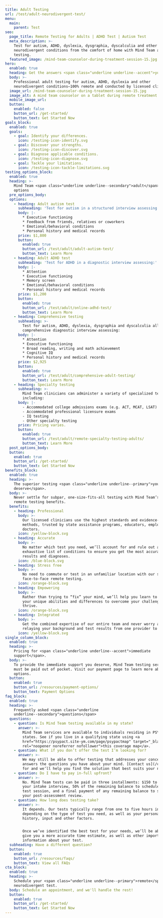 ```yaml
---
title: Adult Testing
url: /test/adult-neurodivergent-test/
menu:
  main:
    parent: Test
seo:
  page_title: Remote Testing for Adults | ADHD Test | Autism Test
  meta_description: >-
    Test for autism, ADHD, dyslexia, dysgraphia, dyscalculia and other
    neurodivergent conditions from the comfort of home with Mind Team adult
    testing.
  featured_image: /mind-team-counselor-during-treatment-session-15.jpg
hero:
  enabled: true
  heading: Get the answers <span class="underline underline--accent">you need</span>.
  body: >-
    Professional adult testing for autism, ADHD, dyslexia and other
    neurodivergent conditions—100% remote and conducted by licensed clinicians.
  image_url: /mind-team-counselor-during-treatment-session-15.jpg
  image_alt: A mind team counselor on a tablet during remote treatment session
  mobile_image_url:
  button:
    enabled: false
    button_url: /get-started/
    button_text: Get Started Now
goals_block:
  enabled: true
  goals:
    - goal: Identify your differences.
      icon: /testing-icon-identify.svg
    - goal: Discover your strengths.
      icon: /testing-icon-discover.svg
    - goal: Diagnose applicable conditions.
      icon: /testing-icon-diagnose.svg
    - goal: Tackle your limitations.
      icon: /testing-icon-tackle-limitations.svg
testing_options_block:
  enabled: true
  heading: >-
    Mind Team <span class="underline underline--secondary">adult</span> testing
    options
  pre_options_body:
  options:
    - heading: Adult autism test
      subheading: 'Test for autism in a structured interview assessing:'
      body: |-
        * Executive functioning
        * Feedback from friends, relatives or coworkers
        * Emotional/behavioral conditions
        * Personal history and medical records
      price: $1,800
      button:
        enabled: true
        button_url: /test/adult/adult-autism-test/
        button_text: Learn More
    - heading: Adult ADHD test
      subheading: 'Test for ADHD in a diagnostic interview assessing:'
      body: |-
        * Attention
        * Executive functioning
        * Memory screen
        * Emotional/behavioral conditions
        * Personal history and medical records
      price: $1,200
      button:
        enabled: true
        button_url: /test/adult/online-adhd-test/
        button_text: Learn More
    - heading: Comprehensive testing
      subheading: >-
        Test for autism, ADHD, dyslexia, dysgraphia and dyscalculia all in one
        comprehensive diagnostic interview assessing:
      body: |-
        * Attention
        * Executive functioning
        * Broad reading, writing and math achievement
        * Cognitive IQ
        * Personal history and medical records
      price: $2,925
      button:
        enabled: true
        button_url: /test/adult/comprehensive-adult-testing/
        button_text: Learn More
    - heading: Specialty testing
      subheading: >-
        Mind Team clinicians can administer a variety of specialized tests
        including:
      body: |-
        - Accommodated college admissions exams (e.g. ACT, MCAT, LSAT) 
        - Accommodated professional licensure exams
        - IQ testing
        - Other specialty testing
      price: Pricing varies.
      button:
        enabled: true
        button_url: /test/adult/remote-specialty-testing-adults/
        button_text: Learn More
  post_options_body:
  button:
    enabled: true
    button_url: /get-started/
    button_text: Get Started Now
benefits_block:
  enabled: true
  heading: >-
    The superior testing <span class="underline underline--primary">you
    deserve</span>.
  body: >-
    Never settle for subpar, one-size-fits-all testing with Mind Team’s superior
    remote testing benefits.
  benefits:
    - heading: Professional
      body: >-
        Our licensed clinicians use the highest standards and evidence-based
        methods, trusted by state assistance programs, educators, employers and
        doctors.
      icon: /yellow-block.svg
    - heading: Accurate
      body: >-
        No matter which test you need, we’ll account for and rule out an
        exhaustive list of conditions to ensure you get the most accurate
        results and diagnoses.
      icon: /blue-block.svg
    - heading: Stress free
      body: >-
        No need to commute or test in an unfamiliar location with our secure,
        face-to-face remote testing.
      icon: /orange-block.svg
    - heading: Empowering
      body: >-
        Rather than trying to “fix” your mind, we’ll help you learn to work with
        your unique abilities and differences to overcome your challenges and
        thrive.
      icon: /orange-block.svg
    - heading: Integrated
      body: >-
        Get the combined expertise of our entire team and never worry about
        relaying your background and test results from one provider to another.
      icon: /yellow-block.svg
single_column_block:
  enabled: true
  heading: >-
    Pricing for <span class="underline underline--accent">immediate
    support</span>.
  body: >-
    To provide the immediate support you deserve, Mind Team testing services
    must be paid out of pocket. Visit our payment page to learn more about your
    options.
  button:
    enabled: true
    button_url: /resources/payment-options/
    button_text: Payment Options
faq_block:
  enabled: true
  heading: >-
    Frequently asked <span class="underline
    underline--secondary">questions</span>
  questions:
    - question: Is Mind Team testing available in my state?
      answer: >-
        Mind Team services are available to individuals residing in PSYPACT
        states. See if you live in a qualifying state using <a
        href="https://psypact.site-ym.com/page/psypactmap" target="_blank"
        rel="noopener noreferrer nofollower">this coverage map</a>.
    - question: What if you don’t offer the test I’m looking for?
      answer: >-
        We may still be able to offer testing that addresses your concerns and
        answers the questions you have about your mind. [Contact us](/contact/) to let us know what you’re looking
        for and we’ll help you find the solution that best suits your needs.
    - question: Do I have to pay in-full upfront?
      answer: >-
        No. Mind Team tests can be paid in three installments: $150 to schedule
        your intake interview, 50% of the remaining balance to schedule your
        test session, and a final payment of any remaining balance to schedule
        your post-assessment review.
    - question: How long does testing take?
      answer: >-
        It depends. Our tests typically range from one to five hours in length,
        depending on the type of test you need, as well as your personal
        history, input and other factors. 


        Once we’ve identified the best test for your needs, we’ll be able to
        give you a more accurate time estimate, as well as other important
        information about your test.
  subheading: Have a different question?
  button:
    enabled: true
    button_url: /resources/faqs/
    button_text: View all FAQs
cta_block:
  enabled: true
  heading: >-
    Schedule your <span class="underline underline--primary">remote</span>
    neurodivergent test.
  body: Schedule an appointment, and we'll handle the rest!
  button:
    enabled: true
    button_url: /get-started/
    button_text: Get Started Now
---
```

